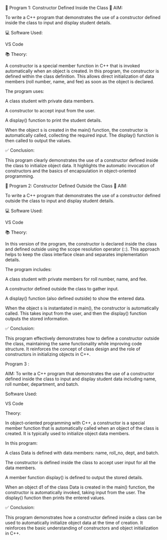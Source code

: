 🔹 Program 1: Constructor Defined Inside the Class
📝 AIM:

To write a C++ program that demonstrates the use of a constructor defined inside the class to input and display student details.

💻 Software Used:

VS Code

📚 Theory:

A constructor is a special member function in C++ that is invoked automatically when an object is created. In this program, the constructor is defined within the class definition. This allows direct initialization of data members (roll number, name, and fee) as soon as the object is declared.

The program uses:

A class student with private data members.

A constructor to accept input from the user.

A display() function to print the student details.

When the object s is created in the main() function, the constructor is automatically called, collecting the required input. The display() function is then called to output the values.

✅ Conclusion:

This program clearly demonstrates the use of a constructor defined inside the class to initialize object data. It highlights the automatic invocation of constructors and the basics of encapsulation in object-oriented programming.

🔹 Program 2: Constructor Defined Outside the Class
📝 AIM:

To write a C++ program that demonstrates the use of a constructor defined outside the class to input and display student details.

💻 Software Used:

VS Code

📚 Theory:

In this version of the program, the constructor is declared inside the class and defined outside using the scope resolution operator (::). This approach helps to keep the class interface clean and separates implementation details.

The program includes:

A class student with private members for roll number, name, and fee.

A constructor defined outside the class to gather input.

A display() function (also defined outside) to show the entered data.

When the object s is instantiated in main(), the constructor is automatically called. This takes input from the user, and then the display() function outputs the stored information.

✅ Conclusion:

This program effectively demonstrates how to define a constructor outside the class, maintaining the same functionality while improving code structure. It reinforces the concept of class design and the role of constructors in initializing objects in C++.

Program 3 : 

AIM:
To write a C++ program that demonstrates the use of a constructor defined inside the class to input and display student data including name, roll number, department, and batch.

Software Used:

VS Code

Theory:

In object-oriented programming with C++, a constructor is a special member function that is automatically called when an object of the class is created. It is typically used to initialize object data members.

In this program:

A class Data is defined with data members: name, roll_no, dept, and batch.

The constructor is defined inside the class to accept user input for all the data members.

A member function display() is defined to output the stored details.

When an object d1 of the class Data is created in the main() function, the constructor is automatically invoked, taking input from the user. The display() function then prints the entered values.

✅ Conclusion:

This program demonstrates how a constructor defined inside a class can be used to automatically initialize object data at the time of creation. It reinforces the basic understanding of constructors and object initialization in C++.
